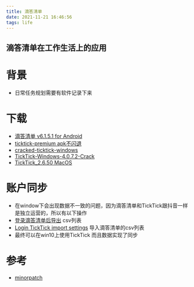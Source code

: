 ```yaml
---
title: 滴答清单
date: 2021-11-21 16:46:56
tags: life
---
```


##   滴答清单在工作生活上的应用

# 背景
* 日常任务规划需要有软件记录下来

# 下载
* [滴答清单 v6.1.5.1 for Android](https://www.yxssp.com/26151.html)
* [ticktick-premium apk不闪退](https://apkmazon.com/ticktick-premium.html)
* [cracked-ticktick-windows](https://github.com/yazdipour/cracked-ticktick-windows)
* [TickTick-Windows-4.0.7.2-Crack](https://github.com/chesterchong/TickTick-Windows-4.0.7.2-Crack)
* [TickTick_2.6.50 MacOS](https://www.mediafire.com/file/xlozb7eohr739qq/TickTick_2.6.50(74).dmg/file)
# 账户同步
* 在window下会出现数据不一致的问题，因为滴答清单和TickTick跟抖音一样是独立运营的，所以有以下操作
* [登录滴答清单后导出](https://dida365.com/webapp/#settings/backup) csv列表
* [Login TickTick import settings](https://ticktick.com/webapp/#settings/backup) 导入滴答清单的csv列表
* 最终可以在win10上使用TickTick 而且数据实现了同步
# 参考
* [minorpatch](https://www.minorpatch.com/iosapps/page/2/)
